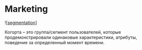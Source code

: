  # Marketing
 
![[segmentation]]


Когорта – это группа/сегмент пользователей, которые продемонстрировали одинаковые характеристики, атрибуты, поведение за определенный момент времени.

[//begin]: # "Autogenerated link references for markdown compatibility"
[segmentation]: segmentation "Сегментация рынка"
[//end]: # "Autogenerated link references"